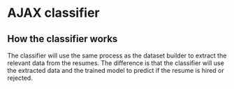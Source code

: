 # AJAX classifier

## How the classifier works

The classifier will use the same process as the dataset builder to extract the relevant data from the resumes. The difference is that the classifier will use the extracted data and the trained model to predict if the resume is hired or rejected.
